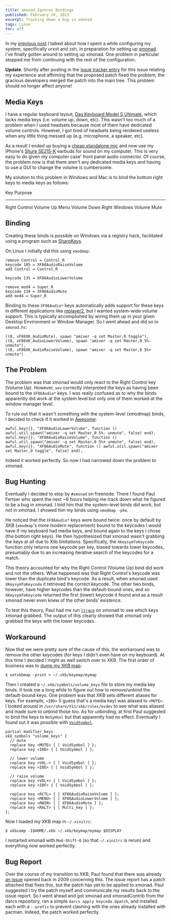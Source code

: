 ```yaml
---
title: xmonad Ignores Bindings
published: February 24, 2013
excerpt: Tracking down a bug in xmonad
tags: Linux
toc: off
---
```


In my [previous post](/posts/terminal-customization/) I talked about how I spent a while configuring my system, specifically urxvt and zsh, in preparation for setting up [xmonad](http://xmonad.org). I've finally gotten around to setting up xmonad. One problem in particular stopped me from continuing with the rest of the configuration.

**Update**: Shortly after posting in the [issue tracker entry](https://code.google.com/p/xmonad/issues/detail?id=273) for this issue relating my experience and affirming that the proposed patch fixed the problem, the gracious developers merged the patch into the main tree. This problem should no longer affect anyone!

## Media Keys

I have a regular keyboard layout, [Das Keyboard Model S Ultimate](http://www.daskeyboard.com/model-s-ultimate/), which lacks media keys (i.e. volume up, down, etc). This wasn't too much of a problem when I used headsets because most of them have dedicated volume controls. However, I got tired of headsets being rendered useless when any little thing messed up (e.g. microphone, a speaker, etc).

As a result I ended up buying a [cheap standalone mic](http://amzn.com/B00029MTMQ) and now use my iPhone's [Shure SE215-K](http://amzn.com/B004PNZFZ8) earbuds for sound on my computer. This is very easy to do given my computer case' front panel audio connector. Of course, the problem now is that there aren't any dedicated media keys and having to use a GUI to change the volume is cumbersome.

My solution to this problem in Windows and Mac is to bind the bottom right keys to media keys as follows:

Key            Purpose
---            -------
Right Control   Volume Up
Menu            Volume Down
Right Windows   Volume Mute

## Binding

Creating these binds is possible on Windows via a registry hack, facilitated using a program such as [SharpKeys](http://www.randyrants.com/sharpkeys/).

On Linux I initially did this using `xmodmap`:

~~~ {lang="text"}
remove Control = Control_R
keycode 105 = XF86AudioRaiseVolume
add Control = Control_R

keycode 135 = XF86AudioLowerVolume

remove mod4 = Super_R
keycode 134 = XF86AudioMute
add mod4 = Super_R
~~~

Binding to these `XF86Audio*` keys automatically adds support for these keys in different applications like [mplayer2](http://www.mplayer2.org/), but I wanted system-wide volume support. This is typically accomplished by wiring them up in your given Desktop Environment or Window Manager. So I went ahead and did so in `xmonad.hs`:

~~~ {lang="haskell"}
((0, xF86XK_AudioMute), spawn "amixer -q set Master,0 toggle"),
((0, xF86XK_AudioLowerVolume), spawn "amixer -q set Master,0 5%- unmute"),
((0, xF86XK_AudioRaiseVolume), spawn "amixer -q set Master,0 5%+ unmute")
~~~

## The Problem

The problem was that xmonad would only react to the Right Control key (Volume Up). However, `xev` correctly interpreted the keys as having been bound to the `XF86Audio*` keys. I was really confused as to why the binds apparently did work at the system level but only one of them worked at the window manager level.

To rule out that it wasn't something with the system-level (xmodmap) binds, I decided to check if it worked in [Awesome](http://awesome.naquadah.org/):

~~~ {lang="lua"}
awful.key({}, "XF86AudioLowerVolume", function () awful.util.spawn("amixer -q set Master,0 5%- unmute", false) end),
awful.key({}, "XF86AudioRaiseVolume", function () awful.util.spawn("amixer -q set Master,0 5%+ unmute", false) end),
awful.key({}, "XF86AudioMute", function () awful.util.spawn("amixer set Master,0 toggle", false) end),
~~~

Indeed it worked perfectly. So now I had narrowed down the problem to xmonad.

## Bug Hunting

Eventually I decided to stop by `#xmonad` on freenode. There I found Paul Fertser who spent the next ~6 hours helping me track down what he figured to be a bug in xmonad. I told him that the system-level binds did work, but not in xmonad. I showed him my binds using `xmodmap -pke`.

He noticed that the `XF86Audio*` keys were bound twice: once by default by XKB (`xmodmap`'s more modern replacement) bound to the keycodes I would have if my keyboard had media keys, and bound again to the keys I chose (the bottom right keys). He then hypothesized that xmonad wasn't grabbing the keys at all due to Xlib limitations. Specifically, the `XKeysymToKeycode` function only returns one keycode per key, biased towards lower keycodes, presumably due to an increasing iterative search of the keycodes for a match.

This theory accounted for why the Right Control (Volume Up) bind did work and not the others. What happened was that Right Control's keycode was lower than the duplicate bind's keycode. As a result, when xmonad used `XKeysymToKeycode` it retrieved the correct keycode. The other two binds, however, have higher keycodes than the default-bound ones, and so `XKeysymToKeycode` returned the first (lower) keycode it found and as a result xmonad never even knew of the other binds' existence.

To test this theory, Paul had me run [`ltrace`](http://en.wikipedia.org/wiki/Ltrace) on xmonad to see which keys xmonad grabbed. The output of this clearly showed that xmonad only grabbed the keys with the lower keycodes.

## Workaround

Now that we were pretty sure of the cause of this, the workaround was to remove the other keycodes (for keys I didn't even have on my keyboard). At this time I decided I might as well switch over to XKB. The first order of business was to [dump my XKB map](http://unix.stackexchange.com/a/65600/10163):

~~~ {lang="bash"}
$ setxkbmap -print > ~/.xkb/keymap/mymap
~~~

Then I created a `~/.xkb/symbols/volume_keys` file to store my media key binds. It took me a long while to figure out how to remove/unbind the default-bound keys. One problem was that XKB sets different aliases for keys. For example, `<I0D>` (I guess that's a media key) was aliased to `<MUTE>`. I looked around in `/usr/share/X11/xkb/rules/evdev` to see what was aliased and made sure to unbind those too. As for unbinding, at first Paul suggested to bind the keys to `NoSymbol` but that apparently had no effect. Eventually I found out it was possible with [`VoidSymbol`](http://madduck.net/docs/extending-xkb/#attaching_symbols_to_keys).

~~~ {lang="text"}
partial modifier_keys
xkb_symbols "volume_keys" {
  // mute
  replace key <MUTE> { [ VoidSymbol ] };
  replace key <I0D> { [ VoidSymbol ] };

  // lower volume
  replace key <VOL-> { [ VoidSymbol ] };
  replace key <I0E> { [ VoidSymbol ] };

  // raise volume
  replace key <VOL+> { [ VoidSymbol ] };
  replace key <I0F> { [ VoidSymbol ] };

  replace key <RCTL> { [ XF86AudioRaiseVolume ] };
  replace key <MENU> { [ XF86AudioLowerVolume ] };
  replace key <RWIN> { [ XF86AudioMute ] };
  replace key <RALT> { [ Multi_key ] };
};
~~~

Now I loaded my XKB map in `~/.xinitrc`:

~~~ {lang="bash"}
$ xkbcomp -I$HOME/.xkb ~/.xkb/keymap/mymap $DISPLAY
~~~

I restarted xmonad with `Mod-Shift-Q` (so that `~/.xinitrc` is rerun) and everything now worked perfectly.

## Bug Report

Over the course of my transition to XKB, Paul found that there was already [an issue](https://code.google.com/p/xmonad/issues/detail?id=273) opened back in 2009 concerning this. The issue report has a patch attached that fixes this, but the patch has yet to be applied to xmonad. Paul suggested I try the patch myself and communicate my results back to the issue report. So I went ahead and got xmonad and xmonadContrib from the darcs repository, ran a simple `darcs apply keycode.dpatch`, and installed each with a `--prefix` to prevent clashing with the ones already installed with pacman. Indeed, the patch worked perfectly.
